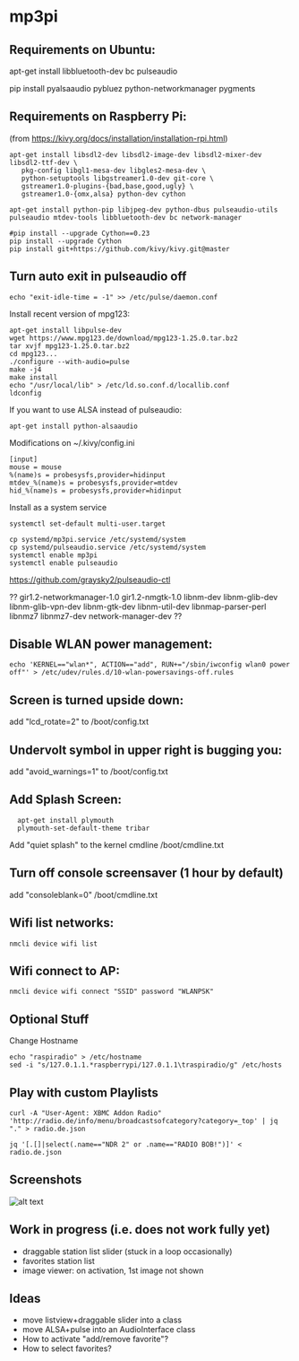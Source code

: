 # mp3pi

## Requirements on Ubuntu:

apt-get install libbluetooth-dev bc pulseaudio

pip install pyalsaaudio pybluez python-networkmanager pygments

## Requirements on Raspberry Pi:

(from https://kivy.org/docs/installation/installation-rpi.html)

```
apt-get install libsdl2-dev libsdl2-image-dev libsdl2-mixer-dev libsdl2-ttf-dev \
   pkg-config libgl1-mesa-dev libgles2-mesa-dev \
   python-setuptools libgstreamer1.0-dev git-core \
   gstreamer1.0-plugins-{bad,base,good,ugly} \
   gstreamer1.0-{omx,alsa} python-dev cython

apt-get install python-pip libjpeg-dev python-dbus pulseaudio-utils pulseaudio mtdev-tools libbluetooth-dev bc network-manager

#pip install --upgrade Cython==0.23
pip install --upgrade Cython
pip install git+https://github.com/kivy/kivy.git@master
```

## Turn auto exit in pulseaudio off
```
echo "exit-idle-time = -1" >> /etc/pulse/daemon.conf
```

Install recent version of mpg123:
```
apt-get install libpulse-dev
wget https://www.mpg123.de/download/mpg123-1.25.0.tar.bz2
tar xvjf mpg123-1.25.0.tar.bz2
cd mpg123...
./configure --with-audio=pulse
make -j4
make install
echo "/usr/local/lib" > /etc/ld.so.conf.d/locallib.conf
ldconfig
```

If you want to use ALSA instead of pulseaudio:
```
apt-get install python-alsaaudio
```

Modifications on ~/.kivy/config.ini
```
[input]
mouse = mouse
%(name)s = probesysfs,provider=hidinput
mtdev_%(name)s = probesysfs,provider=mtdev
hid_%(name)s = probesysfs,provider=hidinput
```

Install as a system service
```
systemctl set-default multi-user.target

cp systemd/mp3pi.service /etc/systemd/system
cp systemd/pulseaudio.service /etc/systemd/system
systemctl enable mp3pi
systemctl enable pulseaudio
```

https://github.com/graysky2/pulseaudio-ctl

?? gir1.2-networkmanager-1.0 gir1.2-nmgtk-1.0 libnm-dev libnm-glib-dev libnm-glib-vpn-dev libnm-gtk-dev
  libnm-util-dev libnmap-parser-perl libnmz7 libnmz7-dev network-manager-dev ??

## Disable WLAN power management:
```
echo 'KERNEL=="wlan*", ACTION=="add", RUN+="/sbin/iwconfig wlan0 power off"' > /etc/udev/rules.d/10-wlan-powersavings-off.rules
```

## Screen is turned upside down:
  add "lcd_rotate=2" to /boot/config.txt

## Undervolt symbol in upper right is bugging you:
  add "avoid_warnings=1" to /boot/config.txt

## Add Splash Screen:
```
  apt-get install plymouth
  plymouth-set-default-theme tribar
```

  Add "quiet splash" to the kernel cmdline /boot/cmdline.txt

## Turn off console screensaver (1 hour by default)
  add "consoleblank=0" /boot/cmdline.txt

## Wifi list networks:
```
nmcli device wifi list
```

## Wifi connect to AP:
```
nmcli device wifi connect "SSID" password "WLANPSK"
```

## Optional Stuff
Change Hostname
```
echo "raspiradio" > /etc/hostname
sed -i "s/127.0.1.1.*raspberrypi/127.0.1.1\traspiradio/g" /etc/hosts
```

## Play with custom Playlists
```
curl -A "User-Agent: XBMC Addon Radio" 'http://radio.de/info/menu/broadcastsofcategory?category=_top' | jq "." > radio.de.json

jq '[.[]|select(.name=="NDR 2" or .name=="RADIO BOB!")]' < radio.de.json
```

## Screenshots
![alt text](screenshots/screenshot.png "Description goes here")

## Work in progress (i.e. does not work fully yet)
- draggable station list slider (stuck in a loop occasionally)
- favorites station list
- image viewer: on activation, 1st image not shown

## Ideas
- move listview+draggable slider into a class
- move ALSA+pulse into an AudioInterface class
- How to activate "add/remove favorite"?
- How to select favorites?
